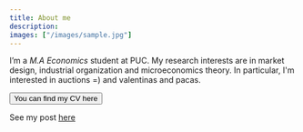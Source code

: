 ```yaml
---
title: About me
description: 
images: ["/images/sample.jpg"]
---
```


I’m a *M.A Economics* student at PUC. My research interests are in market design, industrial organization and microeconomics theory. In particular, I'm interested in auctions =) and valentinas and pacas. 

<html>
   <head>
      <title></title>
   </head>
   <body>
      <form>
         <button type="submit" formaction="hola">You can find my CV here</button>
      </form>
   </body>
</html>

See my post [here](/post)